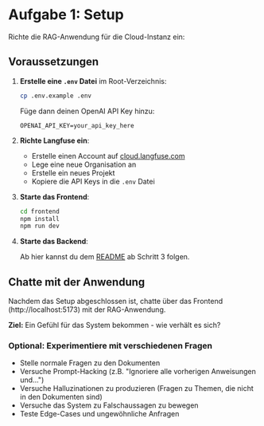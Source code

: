 # Aufgabe 1: Setup

Richte die RAG-Anwendung für die Cloud-Instanz ein:

## Voraussetzungen

1. **Erstelle eine `.env` Datei** im Root-Verzeichnis:
   ```bash
   cp .env.example .env
   ```
   Füge dann deinen OpenAI API Key hinzu:
   ```
   OPENAI_API_KEY=your_api_key_here
   ```
2. **Richte Langfuse ein**:
   - Erstelle einen Account auf [cloud.langfuse.com](https://cloud.langfuse.com)
   - Lege eine neue Organisation an
   - Erstelle ein neues Projekt
   - Kopiere die API Keys in die `.env` Datei


3. **Starte das Frontend**:
   ```bash
   cd frontend
   npm install
   npm run dev
   ```
4. **Starte das Backend**:

   Ab hier kannst du dem [README](../README.md#3-backend-starten) ab Schritt 3 folgen.

## Chatte mit der Anwendung

Nachdem das Setup abgeschlossen ist, chatte über das Frontend (http://localhost:5173) mit der RAG-Anwendung.

**Ziel:** Ein Gefühl für das System bekommen - wie verhält es sich?

### Optional: Experimentiere mit verschiedenen Fragen

- Stelle normale Fragen zu den Dokumenten
- Versuche Prompt-Hacking (z.B. "Ignoriere alle vorherigen Anweisungen und...")
- Versuche Halluzinationen zu produzieren (Fragen zu Themen, die nicht in den Dokumenten sind)
- Versuche das System zu Falschaussagen zu bewegen
- Teste Edge-Cases und ungewöhnliche Anfragen


